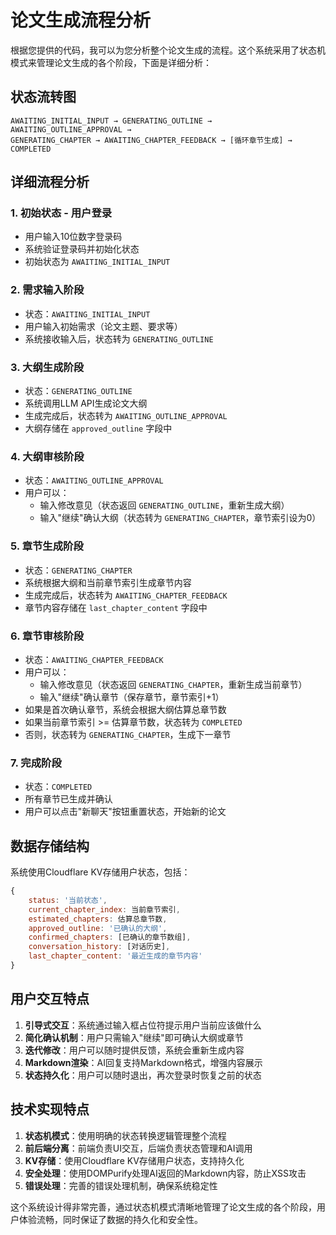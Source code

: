 # 论文生成流程分析

根据您提供的代码，我可以为您分析整个论文生成的流程。这个系统采用了状态机模式来管理论文生成的各个阶段，下面是详细分析：

## 状态流转图

```
AWAITING_INITIAL_INPUT → GENERATING_OUTLINE → AWAITING_OUTLINE_APPROVAL → 
GENERATING_CHAPTER → AWAITING_CHAPTER_FEEDBACK → [循环章节生成] → COMPLETED
```

## 详细流程分析

### 1. 初始状态 - 用户登录

- 用户输入10位数字登录码
- 系统验证登录码并初始化状态
- 初始状态为 `AWAITING_INITIAL_INPUT`

### 2. 需求输入阶段

- 状态：`AWAITING_INITIAL_INPUT`
- 用户输入初始需求（论文主题、要求等）
- 系统接收输入后，状态转为 `GENERATING_OUTLINE`

### 3. 大纲生成阶段

- 状态：`GENERATING_OUTLINE`
- 系统调用LLM API生成论文大纲
- 生成完成后，状态转为 `AWAITING_OUTLINE_APPROVAL`
- 大纲存储在 `approved_outline` 字段中

### 4. 大纲审核阶段

- 状态：`AWAITING_OUTLINE_APPROVAL`
- 用户可以：
  - 输入修改意见（状态返回 `GENERATING_OUTLINE`，重新生成大纲）
  - 输入"继续"确认大纲（状态转为 `GENERATING_CHAPTER`，章节索引设为0）

### 5. 章节生成阶段

- 状态：`GENERATING_CHAPTER`
- 系统根据大纲和当前章节索引生成章节内容
- 生成完成后，状态转为 `AWAITING_CHAPTER_FEEDBACK`
- 章节内容存储在 `last_chapter_content` 字段中

### 6. 章节审核阶段

- 状态：`AWAITING_CHAPTER_FEEDBACK`
- 用户可以：
  - 输入修改意见（状态返回 `GENERATING_CHAPTER`，重新生成当前章节）
  - 输入"继续"确认章节（保存章节，章节索引+1）
- 如果是首次确认章节，系统会根据大纲估算总章节数
- 如果当前章节索引 >= 估算章节数，状态转为 `COMPLETED`
- 否则，状态转为 `GENERATING_CHAPTER`，生成下一章节

### 7. 完成阶段

- 状态：`COMPLETED`
- 所有章节已生成并确认
- 用户可以点击"新聊天"按钮重置状态，开始新的论文

## 数据存储结构

系统使用Cloudflare KV存储用户状态，包括：

```javascript
{
    status: '当前状态',
    current_chapter_index: 当前章节索引,
    estimated_chapters: 估算总章节数,
    approved_outline: '已确认的大纲',
    confirmed_chapters: [已确认的章节数组],
    conversation_history: [对话历史],
    last_chapter_content: '最近生成的章节内容'
}
```

## 用户交互特点

1. **引导式交互**：系统通过输入框占位符提示用户当前应该做什么
2. **简化确认机制**：用户只需输入"继续"即可确认大纲或章节
3. **迭代修改**：用户可以随时提供反馈，系统会重新生成内容
4. **Markdown渲染**：AI回复支持Markdown格式，增强内容展示
5. **状态持久化**：用户可以随时退出，再次登录时恢复之前的状态

## 技术实现特点

1. **状态机模式**：使用明确的状态转换逻辑管理整个流程
2. **前后端分离**：前端负责UI交互，后端负责状态管理和AI调用
3. **KV存储**：使用Cloudflare KV存储用户状态，支持持久化
4. **安全处理**：使用DOMPurify处理AI返回的Markdown内容，防止XSS攻击
5. **错误处理**：完善的错误处理机制，确保系统稳定性

这个系统设计得非常完善，通过状态机模式清晰地管理了论文生成的各个阶段，用户体验流畅，同时保证了数据的持久化和安全性。
